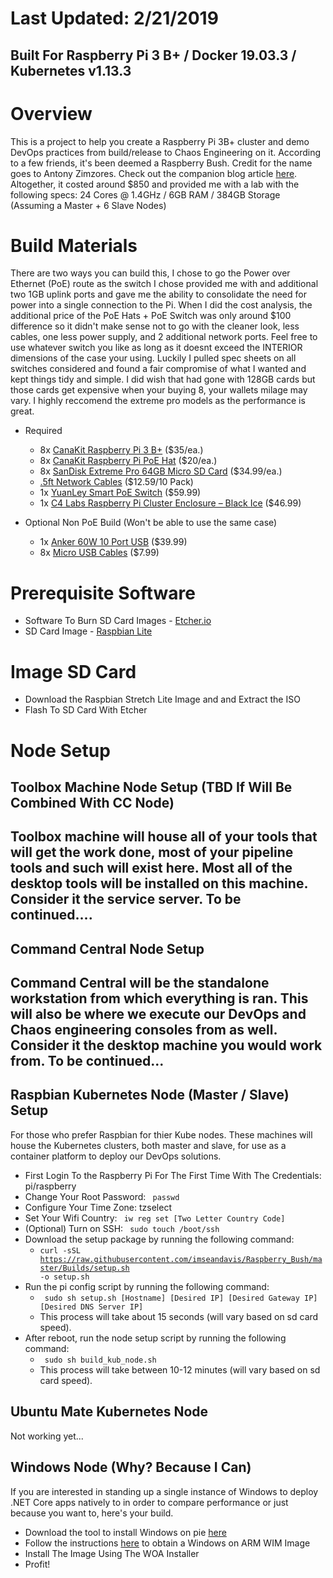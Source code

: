 # Last Updated: 2/21/2019
## Built For Raspberry Pi 3 B+ / Docker 19.03.3 / Kubernetes v1.13.3

# Overview
This is a project to help you create a Raspberry Pi 3B+ cluster and demo DevOps practices from build/release to Chaos Engineering on it. According to a few friends, it's been deemed a Raspberry Bush. Credit for the name goes to Antony Zimzores. Check out the companion blog article [here](https://www.seanasaservice.com/blog/raspberry-bush). Altogether, it costed around $850 and provided me with a lab with the following specs: 24 Cores @ 1.4GHz / 6GB RAM / 384GB Storage (Assuming a Master + 6 Slave Nodes)


# Build Materials
There are two ways you can build this, I chose to go the Power over Ethernet (PoE) route as the switch I chose provided me with and additional two 1GB uplink ports and gave me the ability to consolidate the need for power into a single connection to the Pi. When I did the cost analysis, the additional price of the PoE Hats + PoE Switch was only around $100 difference so it didn't make sense not to go with the cleaner look, less cables, one less power supply, and 2 additional network ports. Feel free to use whatever switch you like as long as it doesnt exceed the INTERIOR dimensions of the case your using. Luckily I pulled spec sheets on all switches considered and found a fair compromise of what I wanted and kept things tidy and simple. I did wish that had gone with 128GB cards but those cards get expensive when your buying 8, your wallets milage may vary. I highly reccomend the extreme pro models as the performance is great.

  - Required
    - 8x [CanaKit Raspberry Pi 3 B+](https://www.canakit.com/raspberry-pi-3-model-b-plus.html) ($35/ea.)
    - 8x [CanaKit Raspberry Pi PoE Hat](https://www.canakit.com/raspberry-pi-poe-hat.html) ($20/ea.)
    - 8x [SanDisk Extreme Pro 64GB Micro SD Card](https://www.bestbuy.com/site/sandisk-extreme-plus-64gb-microsdxc-uhs-i-memory-card/6282920.p?skuId=6282920) ($34.99/ea.)
    - [.5ft Network Cables](https://www.amazon.com/gp/product/B06Y4722LW) ($12.59/10 Pack)
    - 1x [YuanLey Smart PoE Switch](https://www.amazon.com/gp/product/B07H8YN9C3) ($59.99)
    - 1x [C4 Labs Raspberry Pi Cluster Enclosure – Black Ice](https://www.c4labs.com/product/8-slot-stackable-cluster-case-raspberry-pi-3b-and-other-single-board-computers-color-options/) ($46.99)

  - Optional Non PoE Build (Won't be able to use the same case)
    - 1x [Anker 60W 10 Port USB](https://www.amazon.com/Anker-10-Port-Charger-PowerPort-iPhone/dp/B00YRYS4T4) ($39.99)
    - 8x [Micro USB Cables](https://www.amazon.com/Sabrent-6-Pack-Premium-Cables-CB-UM61/dp/B011KMSNXM) ($7.99)
    

# Prerequisite Software
  - Software To Burn SD Card Images - [Etcher.io]()
  - SD Card Image - [Raspbian Lite](https://www.raspberrypi.org/downloads/raspbian/)
  

# Image SD Card
  - Download the Raspbian Stretch Lite Image and and Extract the ISO
  - Flash To SD Card With Etcher

# Node Setup
## Toolbox Machine Node Setup (TBD If Will Be Combined With CC Node)
Toolbox machine will house all of your tools that will get the work done, most of your pipeline tools and such will exist here. Most all of the desktop tools will be installed on this machine. Consider it the service server. To be continued....
 - 

## Command Central Node Setup
Command Central will be the standalone workstation from which everything is ran. This will also be where we execute our DevOps and Chaos engineering consoles from as well. Consider it the desktop machine you would work from. To be continued...
  -

## Raspbian Kubernetes Node (Master / Slave) Setup
For those who prefer Raspbian for thier Kube nodes. These machines will house the Kubernetes clusters, both master and slave, for use as a container platform to deploy our DevOps solutions.
  - First Login To the Raspberry Pi For The First Time With The Credentials: pi/raspberry
  - Change Your Root Password: <code> passwd </code>
  - Configure Your Time Zone: </code> tzselect </code>
  - Set Your Wifi Country: <code> iw reg set [Two Letter Country Code] </code>
  - (Optional) Turn on SSH: <code> sudo touch /boot/ssh </code>
  - Download the setup package by running the following command:
    - <code>curl -sSL https://raw.githubusercontent.com/imseandavis/Raspberry_Bush/master/Builds/setup.sh -o setup.sh</code>
  - Run the pi config script by running the following command:
    - <code> sudo sh setup.sh [Hostname] [Desired IP] [Desired Gateway IP] [Desired DNS Server IP]</code>
    - This process will take about 15 seconds (will vary based on sd card speed).
  - After reboot, run the node setup script by running the following command:
    - <code> sudo sh build_kub_node.sh</code>
    - This process will take between 10-12 minutes (will vary based on sd card speed).

## Ubuntu Mate Kubernetes Node
Not working yet...

## Windows Node (Why? Because I Can)
If you are interested in standing up a single instance of Windows to deploy .NET Core apps natively to in order to compare performance or just because you want to, here's your build.
   - Download the tool to install Windows on pie [here](https://github.com/WOA-Project/WOA-Deployer-Rpi)
   - Follow the instructions [here](https://github.com/WOA-Project/guides/blob/master/GettingWOA.md) to obtain a Windows on ARM WIM Image
   - Install The Image Using The WOA Installer
   - Profit!

